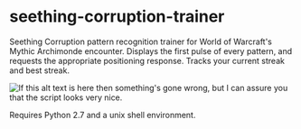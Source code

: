 # seething-corruption-trainer
Seething Corruption pattern recognition trainer for World of Warcraft's Mythic Archimonde encounter. Displays the first pulse of every pattern, and requests the appropriate positioning response. Tracks your current streak and best streak.

![If this alt text is here then something's gone wrong, but I can assure you that the script looks very nice.](http://i.imgur.com/Q79U4tf.gif "Seething Corruption Trainer")

Requires Python 2.7 and a unix shell environment.
